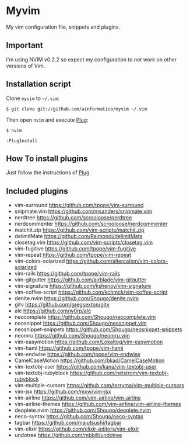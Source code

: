 Myvim
===========================

My vim configuration file, snippets and plugins.

Important
-----------
I'm using NVIM v0.2.2 so expect my configuration to *not* work on other versions of Vim.

Installation script
--------------------------
Clone `myvim` to `~/.vim`:

    $ git clone git://github.com/ainformatico/myvim ~/.vim

Then open `nvim` and execute [Plug](https://github.com/junegunn/vim-plug):

    $ nvim

    :PlugInstall

How To install plugins
---------------------------------------------

Just follow the instructions of [Plug](https://github.com/junegunn/vim-plug#usage).

Included plugins
--------------------------

* vim-surround <https://github.com/tpope/vim-surround>
* snipmate.vim <https://github.com/msanders/snipmate.vim>
* nerdtree <https://github.com/scrooloose/nerdtree>
* nerdcommenter <https://github.com/scrooloose/nerdcommenter>
* matchit.zip <https://github.com/vim-scripts/matchit.zip>
* delimitMate <https://github.com/Raimondi/delimitMate>
* closetag.vim <https://github.com/vim-scripts/closetag.vim>
* vim-fugitive <https://github.com/tpope/vim-fugitive>
* vim-repeat <https://github.com/tpope/vim-repeat>
* vim-colors-solarized <https://github.com/altercation/vim-colors-solarized>
* vim-rails <https://github.com/tpope/vim-rails>
* vim-gitgutter <https://github.com/airblade/vim-gitgutter>
* vim-signature <https://github.com/kshenoy/vim-signature>
* vim-coffee-script <https://github.com/kchmck/vim-coffee-script>
* denite.nvim <https://github.com/Shougo/denite.nvim>
* gitv <https://github.com/gregsexton/gitv>
* ale <https://github.com/w0rp/ale>
* neocomplete <https://github.com/Shougo/neocomplete.vim>
* neosnippet <https://github.com/Shougo/neosnippet.vim>
* neosnippet-snippets <https://github.com/Shougo/neosnippet-snippets>
* neomru <https://github.com/Shougo/neomru.vim>
* vim-easymotion <https://github.com/Lokaltog/vim-easymotion>
* vim-haml <https://github.com/tpope/vim-haml>
* vim-endwise <https://github.com/tpope/vim-endwise>
* CamelCaseMotion <https://github.com/bkad/CamelCaseMotion>
* vim-textobj-user <https://github.com/kana/vim-textobj-user>
* vim-textobj-rubyblock <https://github.com/nelstrom/vim-textobj-rubyblock>
* vim-multiple-cursors <https://github.com/terryma/vim-multiple-cursors>
* vim-jsx <https://github.com/mxw/vim-jsx>
* vim-airline <https://github.com/vim-airline/vim-airline>
* vim-airline-themes <https://github.com/vim-airline/vim-airline-themes>
* deoplete.nvim <https://github.com/Shougo/deoplete.nvim>
* neco-syntax <https://github.com/Shougo/neco-syntax>
* tagbar <https://github.com/majutsushi/tagbar>
* vim-elixir <https://github.com/elixir-editors/vim-elixir>
* undotree <https://github.com/mbbill/undotree>
